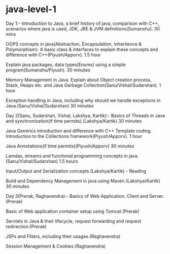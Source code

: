 ﻿# java-level-1
 
Day 1:-
Introduction to Java, a brief history of java, comparison with C++, scenarios where java is used, JDK, JRE & JVM definitions(Sumanshu). 30 mins

OOPS concepts in java(Abstraction, Encapsulation, Inheritence & Polymorphism). A basic class & interfaces to explain these concepts and difference with C++(Piyush/Apporv). 1.5 hour

Explain java packages, data types(Enums) using a simple program(Sumanshu/Piyush). 30 minutes

Memory Management in Java. Explain about Object creation process, Stack, Heaps etc. and Java Garbage Collection(Sanu/Vishal/Sudarshan). 1 hour 

Exception handling in Java, including why should we handle exceptions in Java.(Sanu/Vishal/Sudarshan) 30 minutes

Day 2(Sanu, Sudarshan, Vishal, Lakshya, Kartik):-
Basics of Threads in Java and synchronization(if time permits).(Lakshya/Kartik) 30 minutes

Java Generics introduction and difference with C++ Template coding. Introduction to the Collections framework(Piyush/Apporv). 1 hour

Java Annotations(if time permits)(Piyush/Apporv) 30  minutes

Lamdas, streams and functional programming concepts in java.(Sanu/Vishal/Sudarshan) 1.5 hours

Input/Output and Serialization concepts.(Lakshya/Kartik) - Reading

Build and Dependency Management in java using Maven.(Lakshya/Kartik) 30 minutes

Day 3(Prerak, Raghavendra):-
Basics of Web Application, Client and Server.(Prerak)

Basic of Web application container setup using Tomcat.(Prerak)

Servlets in Java & their lifecycle, request forwarding and request redirection.(Prerak)

JSPs and Filters, including their usages.(Raghavendra)

Session Management & Cookies.(Raghavendra)
